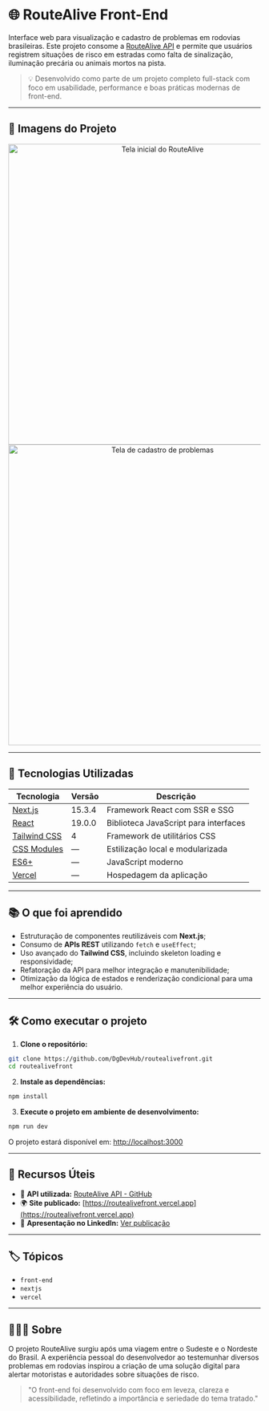 # 🌐 RouteAlive Front-End

Interface web para visualização e cadastro de problemas em rodovias brasileiras. Este projeto consome a [RouteAlive API](https://github.com/DgDevHub/RouteAlive) e permite que usuários registrem situações de risco em estradas como falta de sinalização, iluminação precária ou animais mortos na pista.

> 💡 Desenvolvido como parte de um projeto completo full-stack com foco em usabilidade, performance e boas práticas modernas de front-end.

---

## 📸 Imagens do Projeto

<div align="center">
  <img src="IMAGEM_AQUI" width="600px" alt="Tela inicial do RouteAlive" />
  <br />
  <img src="IMAGEM_AQUI" width="600px" alt="Tela de cadastro de problemas" />
</div>

---

## 🚀 Tecnologias Utilizadas

| Tecnologia       | Versão          | Descrição |
|------------------|-----------------|-----------|
| [Next.js](https://nextjs.org/) | 15.3.4 | Framework React com SSR e SSG |
| [React](https://reactjs.org/) | 19.0.0 | Biblioteca JavaScript para interfaces |
| [Tailwind CSS](https://tailwindcss.com/) | 4 | Framework de utilitários CSS |
| [CSS Modules](https://github.com/css-modules/css-modules) | — | Estilização local e modularizada |
| [ES6+](https://262.ecma-international.org/6.0/) | — | JavaScript moderno |
| [Vercel](https://vercel.com/) | — | Hospedagem da aplicação |

---

## 📚 O que foi aprendido

- Estruturação de componentes reutilizáveis com **Next.js**;
- Consumo de **APIs REST** utilizando `fetch` e `useEffect`;
- Uso avançado do **Tailwind CSS**, incluindo skeleton loading e responsividade;
- Refatoração da API para melhor integração e manutenibilidade;
- Otimização da lógica de estados e renderização condicional para uma melhor experiência do usuário.

---

## 🛠️ Como executar o projeto

1. **Clone o repositório:**

```bash
git clone https://github.com/DgDevHub/routealivefront.git
cd routealivefront
```

2. **Instale as dependências:**

```bash
npm install


```

3. **Execute o projeto em ambiente de desenvolvimento:**

```bash
npm run dev
```

O projeto estará disponível em: [http://localhost:3000](http://localhost:3000)

---

## 🔗 Recursos Úteis

- 🔌 **API utilizada:** [RouteAlive API - GitHub](https://github.com/DgDevHub/RouteAlive)
- 🌍 **Site publicado:** [https://routealivefront.vercel.app](https://routealivefront.vercel.app)
- 💼 **Apresentação no LinkedIn:** [Ver publicação](LINK_DO_LINKEDIN_AQUI)

---

## 🏷️ Tópicos

- `front-end`
- `nextjs`
- `vercel`

---

## 🙋🏾‍♂️ Sobre

O projeto RouteAlive surgiu após uma viagem entre o Sudeste e o Nordeste do Brasil. A experiência pessoal do desenvolvedor ao testemunhar diversos problemas em rodovias inspirou a criação de uma solução digital para alertar motoristas e autoridades sobre situações de risco.

> "O front-end foi desenvolvido com foco em leveza, clareza e acessibilidade, refletindo a importância e seriedade do tema tratado."
